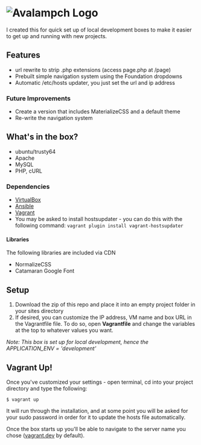 # ![Avalampch Logo](https://raw.githubusercontent.com/karolbrennan/avalampch/master/assets/images/logo_300.png)
I created this for quick set up of local development boxes to make it easier to get up and running with new projects.

## Features
+ url rewrite to strip .php extensions (access page.php at /page)
+ Prebuilt simple navigation system using the Foundation dropdowns
+ Automatic /etc/hosts updater, you just set the url and ip address 

### Future Improvements
+ Create a version that includes MaterializeCSS and a default theme
+ Re-write the navigation system

## What's in the box?
+ ubuntu/trusty64
+ Apache
+ MySQL
+ PHP, cURL

### Dependencies
+ [VirtualBox](https://www.virtualbox.org/wiki/Downloads)
+ [Ansible](http://ansible.com)
+ [Vagrant](http://vagrantup.com)
+  You may be asked to install hostsupdater - you can do this with the following command:  `vagrant plugin install vagrant-hostsupdater`

#### Libraries
The following libraries are included via CDN

+ NormalizeCSS
+ Catamaran Google Font

## Setup
1. Download the zip of this repo and place it into an empty project folder in your sites directory
2. If desired, you can customize the IP address, VM name and box URL in the Vagrantfile file. To do so, open __Vagrantfile__ and change the variables at the top to whatever values you want.

*Note: This box is set up for local development, hence the APPLICATION_ENV = 'development'*

## Vagrant Up!
Once you've customized your settings - open terminal, cd into your project directory and type the following:

    $ vagrant up

It will run through the installation, and at some point you will be asked for your sudo password in order for it to update the hosts file automatically.

Once the box starts up you'll be able to navigate to the server name you chose ([vagrant.dev](http://vagrant.dev) by default). 